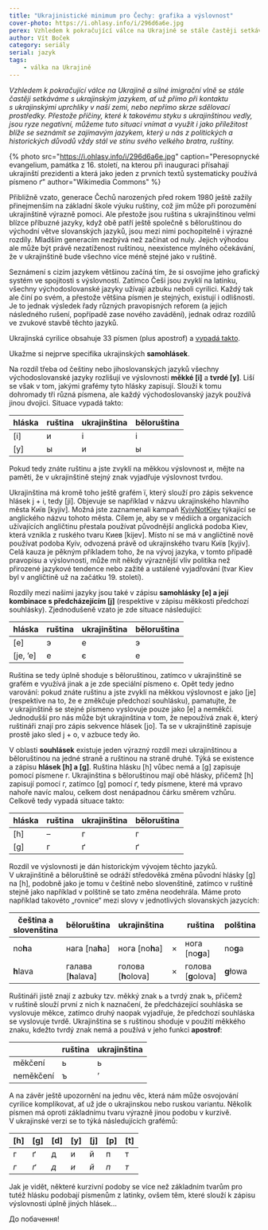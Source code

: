 ```yaml
---
title: "Ukrajinistické minimum pro Čechy: grafika a výslovnost"
cover-photo: https://i.ohlasy.info/i/296d6a6e.jpg
perex: Vzhledem k pokračující válce na Ukrajině se stále častěji setkáváme s ukrajinským jazykem, ať už přímo, nebo skrze sdělovací prostředky. Náš přispěvatel, jazykovědec Vít Boček, proto nabízí možnost se s ukrajinštinou blíže seznámit.
author: Vít Boček
category: seriály
serial: jazyk
tags:
    - válka na Ukrajině
---
```


*Vzhledem k pokračující válce na Ukrajině a silné imigrační vlně se stále častěji setkáváme s ukrajinským jazykem, ať už přímo při kontaktu s ukrajinskými uprchlíky v naší zemi, nebo nepřímo skrze sdělovací prostředky. Přestože příčiny, které k takovému styku s ukrajinštinou vedly, jsou ryze negativní, můžeme tuto situaci vnímat a využít i jako příležitost blíže se seznámit se zajímavým jazykem, který u nás z politických a historických důvodů vždy stál ve stínu svého velkého bratra, ruštiny.*

{% photo src="https://i.ohlasy.info/i/296d6a6e.jpg" caption="Peresopnycké evangelium, památka z 16. století, na kterou při inauguraci přísahají ukrajinští prezidenti a která jako jeden z prvních textů systematicky používá písmeno ґ" author="Wikimedia Commons" %}

Přibližně vzato, generace Čechů narozených před rokem 1980 ještě zažily přinejmenším na základní škole výuku ruštiny, což jim může při porozumění ukrajinštině výrazně pomoci. Ale přestože jsou ruština s ukrajinštinou velmi blízce příbuzné jazyky, když obě patří ještě společně s běloruštinou do východní větve slovanských jazyků, jsou mezi nimi pochopitelně i výrazné rozdíly. Mladším generacím nezbývá než začínat od nuly. Jejich výhodou ale může být právě nezatíženost ruštinou, neexistence mylného očekávání, že v ukrajinštině bude všechno více méně stejné jako v ruštině.

Seznámení s cizím jazykem většinou začíná tím, že si osvojíme jeho grafický systém ve spojitosti s výslovností. Zatímco Češi jsou zvyklí na latinku, všechny východoslovanské jazyky užívají azbuku neboli cyrilici. Každý tak ale činí po svém, a přestože většina písmen je stejných, existují i odlišnosti. Je to jednak výsledek řady různých pravopisných reforem (a jejich následného rušení, popřípadě zase nového zavádění), jednak odraz rozdílů ve zvukové stavbě těchto jazyků.

Ukrajinská cyrilice obsahuje 33 písmen (plus apostrof) a [vypadá takto](https://www.movapp.cz/alphabet).

Ukažme si nejprve specifika ukrajinských **samohlásek**. 

Na rozdíl třeba od češtiny nebo jihoslovanských jazyků všechny východoslovanské jazyky rozlišují ve výslovnosti **měkké [i]** a **tvrdé [y]**. Liší se však v tom, jakými grafémy tyto hlásky zapisují. Slouží k tomu dohromady tři různá písmena, ale každý východoslovanský jazyk používá jinou dvojici. Situace vypadá takto:

|hláska| ruština | ukrajinština | běloruština
|---|---|---|---|
|[i]|и|і|і|
|[y]|ы|и|ы|

Pokud tedy znáte ruštinu a jste zvyklí na měkkou výslovnost и, mějte na paměti, že v ukrajinštině stejný znak vyjadřuje výslovnost tvrdou. 

Ukrajinština má kromě toho ještě grafém ï, který slouží pro zápis sekvence hlásek j + i, tedy [ji]. Objevuje se například v názvu ukrajinského hlavního města Київ [kyjiv]. Možná jste zaznamenali kampaň [KyivNotKiev](https://en.wikipedia.org/wiki/KyivNotKiev)  týkající se anglického názvu tohoto města. Cílem je, aby se v médiích a organizacích užívajících angličtinu přestala používat původnější anglická podoba Kiev, která vznikla z ruského tvaru Киев [kijev]. Místo ní se má v angličtině nově používat podoba Kyiv, odvozená právě od ukrajinského tvaru Київ [kyjiv]. Celá kauza je pěkným příkladem toho, že na vývoj jazyka, v tomto případě pravopisu a výslovnosti, může mít někdy výraznější vliv politika než přirozené jazykové tendence nebo zažité a ustálené vyjadřování (tvar Kiev byl v angličtině už na začátku 19. století).

Rozdíly mezi našimi jazyky jsou také v zápisu **samohlásky [e] a její kombinace s předcházejícím [j]** (respektive  v zápisu měkkosti předchozí souhlásky). Zjednodušeně vzato je zde situace následující:

|hláska|ruština|ukrajinština|běloruština|
|---|---|---|---|
|[e]|э|е|э|
|[je, ʼe]|е|є|е|

Ruština se tedy úplně shoduje s běloruštinou, zatímco v ukrajinštině se grafém e využívá jinak a je zde speciální písmeno є. Opět tedy jedno varování: pokud znáte ruštinu a jste zvyklí na měkkou výslovnost e jako [je] (respektive na to, že e změkčuje předchozí souhlásku), pamatujte, že v ukrajinštině se stejné písmeno vyslovuje pouze jako [e] a neměkčí. Jednodušší pro nás může být ukrajinština v tom, že nepoužívá znak ё, který ruštináři znají pro zápis sekvence hlásek [jo]. Ta se v ukrajinštině zapisuje prostě jako sled j + o, v azbuce tedy йо.

V oblasti **souhlásek** existuje jeden výrazný rozdíl mezi ukrajinštinou a běloruštinou na jedné straně a ruštinou na straně druhé. Týká se existence a zápisu **hlásek [h] a [g]**. Ruština hlásku [h] vůbec nemá a [g] zapisuje pomocí písmene г. Ukrajinština s běloruštinou mají obě hlásky, přičemž [h] zapisují pomocí г, zatímco [g] pomocí ґ, tedy písmene, které má vpravo nahoře navíc malou, celkem dost nenápadnou čárku směrem vzhůru. Celkově tedy vypadá situace takto:

|hláska|ruština|ukrajinština|běloruština|
|---|---|---|---|
|[h]|–|г|г|
|[g]|г|ґ|ґ|

Rozdíl ve výslovnosti je dán historickým vývojem těchto jazyků. V ukrajinštině a běloruštině se odráží středověká změna původní hlásky [g] na [h], podobně jako je tomu v češtině nebo slovenštině, zatímco v ruštině stejně jako například v polštině se tato změna neodehrála. Máme proto například takovéto „rovnice“ mezi slovy v jednotlivých slovanských jazycích:

|čeština a slovenština|běloruština|ukrajinština||ruština |polština|
|---|---|---|---|---|---|
|no**h**a|нага [na**h**a]|нога [no**h**a]|×|нога [no**g**a]|no**g**a|
|**h**lava|галава [**h**alava]|голoва [**h**olova]|×|голова [**g**olova]|**g**łowa|

Ruštináři jistě znají z azbuky tzv. měkký znak ь a tvrdý znak ъ, přičemž v ruštině slouží první z nich k naznačení, že předcházející souhláska se vyslovuje měkce, zatímco druhý naopak vyjadřuje, že předchozí souhláska se vyslovuje tvrdě. Ukrajinština se s ruštinou shoduje v použití měkkého znaku, kdežto tvrdý znak nemá a používá v jeho funkci **apostrof**:

||ruština|ukrajinština|
|---|---|---|
|měkčení|ь|ь|
|neměkčení|ъ|ʼ|

A na závěr ještě upozornění na jednu věc, která nám může osvojování cyrilice komplikovat, ať už jde o ukrajinskou nebo ruskou variantu. Několik písmen má oproti základnímu tvaru výrazně jinou podobu v kurzivě. V ukrajinské verzi se to týká následujících grafémů:

|[h]|[g]|[d]|[y]|[j]|[p]|[t]|
|---|---|---|---|---|---|---|
|г|ґ|д|и|й|п|т|
|*г*|*ґ*|*д*|*и*|*й*|*п*|*т*|

Jak je vidět, některé kurzivní podoby se více než základním tvarům pro tutéž hlásku podobají písmenům z latinky, ovšem těm, které slouží k zápisu výslovnosti úplně jiných hlásek…

До побачення!
